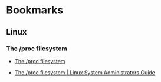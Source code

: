 # Bookmarks


## Linux

### The /proc filesystem

- [The /proc filesystem](https://docs.kernel.org/filesystems/proc.html)

- [The /proc filesystem | Linux System Administrators Guide](https://tldp.org/LDP/sag/html/proc-fs.html)

